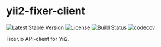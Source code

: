 # yii2-fixer-client

[![Latest Stable Version](https://poser.pugx.org/yiisolutions/yii2-fixer-client/v/stable)](https://packagist.org/packages/yiisolutions/yii2-fixer-client)
[![License](https://poser.pugx.org/yiisolutions/yii2-fixer-client/license)](https://packagist.org/packages/yiisolutions/yii2-fixer-client)
[![Build Status](https://travis-ci.org/yiisolutions/yii2-fixer-client.svg?branch=master)](https://travis-ci.org/yiisolutions/yii2-fixer-client)
[![codecov](https://codecov.io/gh/yiisolutions/yii2-fixer-client/branch/master/graph/badge.svg)](https://codecov.io/gh/yiisolutions/yii2-fixer-client)

Fixer.io API-client for Yii2.
